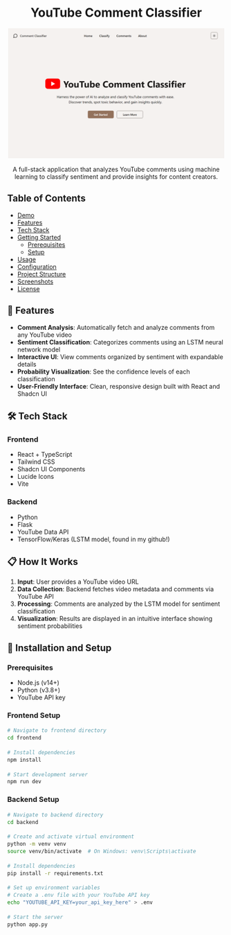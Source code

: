 <div align="center">

  # YouTube Comment Classifier

  <a href="[htt](https://github.com/emailherds/Youtube-Comment-Classifier-App)">
    <img src="images/classifier_1.png" alt="Logo" width="500" height="300">
  </a>

A full-stack application that analyzes YouTube comments using machine learning to classify sentiment and provide insights for content creators.
</div>

## Table of Contents

- [Demo](#demo)
- [Features](#features)
- [Tech Stack](#tech-stack)
- [Getting Started](#getting-started)
  - [Prerequisites](#prerequisites)
  - [Setup](#setup)
- [Usage](#usage)
- [Configuration](#configuration)
- [Project Structure](#project-structure)
- [Screenshots](#screenshots)
- [License](#license)

## 🚀 Features

- **Comment Analysis**: Automatically fetch and analyze comments from any YouTube video
- **Sentiment Classification**: Categorizes comments using an LSTM neural network model
- **Interactive UI**: View comments organized by sentiment with expandable details
- **Probability Visualization**: See the confidence levels of each classification
- **User-Friendly Interface**: Clean, responsive design built with React and Shadcn UI

## 🛠️ Tech Stack

### Frontend
- React + TypeScript
- Tailwind CSS
- Shadcn UI Components
- Lucide Icons
- Vite

### Backend
- Python
- Flask
- YouTube Data API
- TensorFlow/Keras (LSTM model, found in my github!)

## 📋 How It Works

1. **Input**: User provides a YouTube video URL
2. **Data Collection**: Backend fetches video metadata and comments via YouTube API
3. **Processing**: Comments are analyzed by the LSTM model for sentiment classification
4. **Visualization**: Results are displayed in an intuitive interface showing sentiment probabilities

## 🔧 Installation and Setup

### Prerequisites
- Node.js (v14+)
- Python (v3.8+)
- YouTube API key

### Frontend Setup
```bash
# Navigate to frontend directory
cd frontend

# Install dependencies
npm install

# Start development server
npm run dev
```

### Backend Setup

```bash
# Navigate to backend directory
cd backend

# Create and activate virtual environment
python -m venv venv
source venv/bin/activate  # On Windows: venv\Scripts\activate

# Install dependencies
pip install -r requirements.txt

# Set up environment variables
# Create a .env file with your YouTube API key
echo "YOUTUBE_API_KEY=your_api_key_here" > .env

# Start the server
python app.py
```
